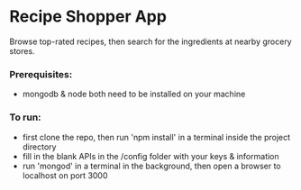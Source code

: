 # Recipe Shopper App
Browse top-rated recipes, then search for the ingredients at nearby grocery stores.
### Prerequisites:
* mongodb & node both need to be installed on your machine
### To run:
* first clone the repo, then run 'npm install' in a terminal inside the project directory
* fill in the blank APIs in the /config folder with your keys & information
* run 'mongod' in a terminal in the background, then open a browser to localhost on port 3000